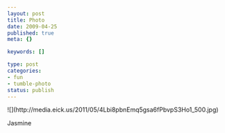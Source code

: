 ```yaml
--- 
layout: post
title: Photo
date: 2009-04-25
published: true
meta: {}

keywords: []

type: post
categories: 
- fun
- tumble-photo
status: publish
---
```

<div class="figure">            ![](http://media.eick.us/2011/05/4Lbi8pbnEmq5gsa6fPbvpS3Ho1_500.jpg)        </div>

Jasmine

